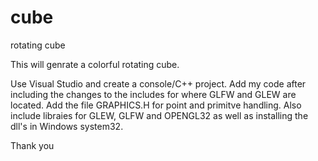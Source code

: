 # cube
rotating cube

This will genrate a colorful rotating cube.

Use Visual Studio and create a console/C++ project.
Add my code after including the changes to the includes for where GLFW and GLEW are located.
Add the file GRAPHICS.H for point and primitve handling.
Also include libraies for GLEW, GLFW and OPENGL32 as well as installing the dll's in Windows system32.

Thank you
